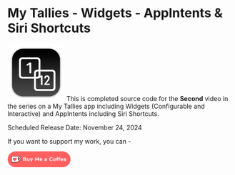 # My Tallies - Widgets - AppIntents & Siri Shortcuts

![mac128](Images/mac128.png) This is completed source code for the **Second** video in the series on a My Tallies app including Widgets (Configurable and Interactive) and AppIntents including Siri Shortcuts.

Scheduled Release Date: November 24, 2024

If you want to support my work, you can - </br>

<a href='https://ko-fi.com/Z8Z22WRVG' target='_blank'><img height='36' style='border:0px;height:36px;' src='Images/kofi3.png' border='0' alt='Buy Me a Coffee at ko-fi.com' /></a>

